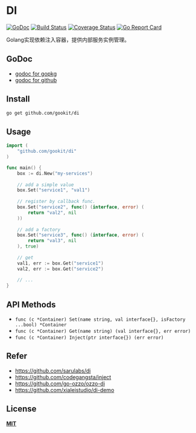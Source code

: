 # DI

[![GoDoc](https://godoc.org/github.com/gookit/di?status.svg)](https://godoc.org/github.com/gookit/di)
[![Build Status](https://travis-ci.org/gookit/di.svg?branch=master)](https://travis-ci.org/gookit/di)
[![Coverage Status](https://coveralls.io/repos/github/gookit/di/badge.svg?branch=master)](https://coveralls.io/github/gookit/di?branch=master)
[![Go Report Card](https://goreportcard.com/badge/github.com/gookit/di)](https://goreportcard.com/report/github.com/gookit/di)

Golang实现依赖注入容器，提供内部服务实例管理。

## GoDoc

- [godoc for gopkg](https://godoc.org/gopkg.in/gookit/di.v1)
- [godoc for github](https://godoc.org/github.com/gookit/di)

## Install

```bash
go get github.com/gookit/di
```

## Usage

```go
import (
    "github.com/gookit/di"
)

func main() {
    box := di.New("my-services")
    
    // add a simple value
    box.Set("service1", "val1")
    
    // register by callback func.
    box.Set("service2", func() (interface, error) (
    	return "val2", nil
    ))
    
    // add a factory
    box.Set("service3", func() (interface, error) (
    	return "val3", nil
    ), true)
    
    // get 
    val1, err := box.Get("service1")
    val2, err := box.Get("service2")
    
    // ...
}
```

## API Methods

- `func (c *Container) Set(name string, val interface{}, isFactory ...bool) *Container`
- `func (c *Container) Get(name string) (val interface{}, err error)`
- `func (c *Container) Inject(ptr interface{}) (err error)`

## Refer

- https://github.com/sarulabs/di
- https://github.com/codegangsta/inject
- https://github.com/go-ozzo/ozzo-di
- https://github.com/xialeistudio/di-demo

## License

**[MIT](LICENSE)**
